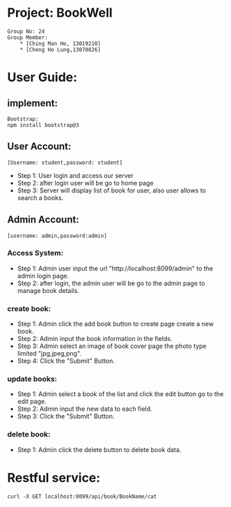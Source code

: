 # Project: BookWell
    Group No: 24
    Group Member: 
        * [Ching Man Ho, 13019210] 
        * [Cheng Ho Lung,13070826]

# User Guide:
## **implement:**
    Bootstrap:
    npm install bootstrap@3

## User Account:
    [Username: student,password: student]
* Step 1: User login and access our server
* Step 2: after login user will be go to home page
* Step 3: Server will display list of book for user, also user allows to search a books.

## Admin Account:
    [username: admin,password:admin]

### Access System:
* Step 1: Admin user input the url "http://localhost:8099/admin" to the admin login page.
* Step 2: after login, the admin user will be go to the admin page to manage book details.

### create book:
* Step 1: Admin click the add book button to create page create a new book.
* Step 2: Admin input the book information in the fields.
* Step 3: Admin select an image of book cover page the photo type limited "jpg,jpeg,png".
* Step 4: Click the "Submit" Button.

### update books:
* Step 1: Admin select a book of the list and click the edit button go to the edit page.
* Step 2: Admin input the new data to each field.
* Step 3: Click the "Submit" Button.

### delete book:
* Step 1: Admin click the delete button to delete book data.

# Restful service:
    curl -X GET localhost:8099/api/book/BookName/cat    